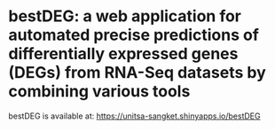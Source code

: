 # bestDEG: a web application for automated precise predictions of differentially expressed genes (DEGs) from RNA-Seq datasets by combining various tools

bestDEG is available at: https://unitsa-sangket.shinyapps.io/bestDEG



